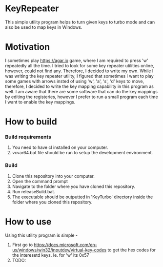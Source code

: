 # KeyRepeater
This simple utility program helps to turn given keys to turbo mode and can also be used to map keys in Windows.

# Motivation
I sometimes play https://agar.io game, where I am required to press 'w' repeatedly all the time.  I tried to look for some key repeater utilities online, however, could not find any.  Therefore, I decided to write my own. While I was writing the key repeater utility, I figured that sometimes I want to play some games with arrows insted of using 'w', 'a', 's', 'd' keys to move, therefore, I decided to write the key mapping capability in this program as well.  I am aware that there are some software that can do the key mappings by editing the registeries, however I prefer to run a small program each time I want to enable the key mappings.

# How to build
### Build requirements
1. You need to have cl installed on your computer.
2. vcvar64.bat file should be run to setup the development environment.

### Build
1. Clone this repository into your computer.
2. Open the command prompt
3. Navigate to the folder where you have cloned this repository.
4. Run releaseBuild.bat.
5. The executable should be outputted in 'KeyTurbo' directory inside the folder where you cloned this repository.

# How to use
Using this utility program is simple - 
1. First go to https://docs.microsoft.com/en-us/windows/win32/inputdev/virtual-key-codes to get the hex codes for the interesetd keys. Ie. for 'w' its 0x57
2. TODO:

